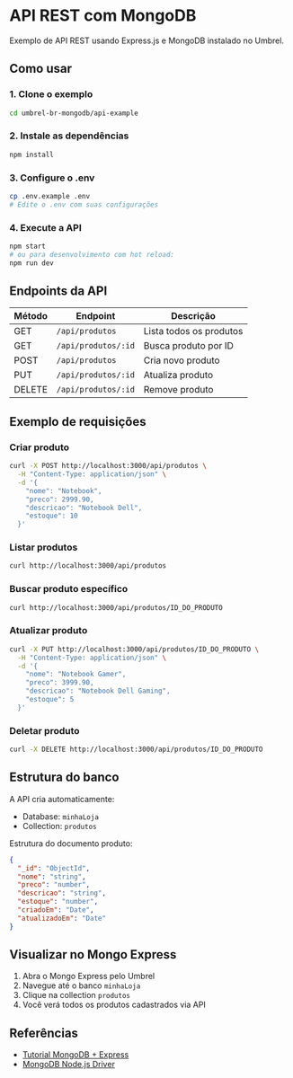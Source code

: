 # API REST com MongoDB

Exemplo de API REST usando Express.js e MongoDB instalado no Umbrel.

## Como usar

### 1. Clone o exemplo
```bash
cd umbrel-br-mongodb/api-example
```

### 2. Instale as dependências
```bash
npm install
```

### 3. Configure o .env
```bash
cp .env.example .env
# Edite o .env com suas configurações
```

### 4. Execute a API
```bash
npm start
# ou para desenvolvimento com hot reload:
npm run dev
```

## Endpoints da API

| Método | Endpoint | Descrição |
|--------|----------|-----------|
| GET | `/api/produtos` | Lista todos os produtos |
| GET | `/api/produtos/:id` | Busca produto por ID |
| POST | `/api/produtos` | Cria novo produto |
| PUT | `/api/produtos/:id` | Atualiza produto |
| DELETE | `/api/produtos/:id` | Remove produto |

## Exemplo de requisições

### Criar produto
```bash
curl -X POST http://localhost:3000/api/produtos \
  -H "Content-Type: application/json" \
  -d '{
    "nome": "Notebook",
    "preco": 2999.90,
    "descricao": "Notebook Dell",
    "estoque": 10
  }'
```

### Listar produtos
```bash
curl http://localhost:3000/api/produtos
```

### Buscar produto específico
```bash
curl http://localhost:3000/api/produtos/ID_DO_PRODUTO
```

### Atualizar produto
```bash
curl -X PUT http://localhost:3000/api/produtos/ID_DO_PRODUTO \
  -H "Content-Type: application/json" \
  -d '{
    "nome": "Notebook Gamer",
    "preco": 3999.90,
    "descricao": "Notebook Dell Gaming",
    "estoque": 5
  }'
```

### Deletar produto
```bash
curl -X DELETE http://localhost:3000/api/produtos/ID_DO_PRODUTO
```

## Estrutura do banco

A API cria automaticamente:
- Database: `minhaLoja`
- Collection: `produtos`

Estrutura do documento produto:
```json
{
  "_id": "ObjectId",
  "nome": "string",
  "preco": "number",
  "descricao": "string",
  "estoque": "number",
  "criadoEm": "Date",
  "atualizadoEm": "Date"
}
```

## Visualizar no Mongo Express

1. Abra o Mongo Express pelo Umbrel
2. Navegue até o banco `minhaLoja`
3. Clique na collection `produtos`
4. Você verá todos os produtos cadastrados via API

## Referências

- [Tutorial MongoDB + Express](https://www.mongodb.com/resources/languages/express-mongodb-rest-api-tutorial)
- [MongoDB Node.js Driver](https://www.mongodb.com/docs/drivers/node/current/)